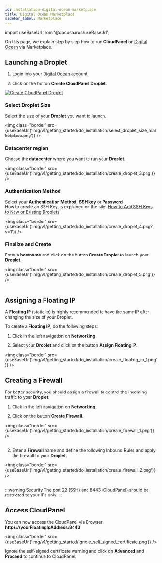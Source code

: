 ```yaml
---
id: installation-digital-ocean-marketplace
title: Digital Ocean Marketplace
sidebar_label: Marketplace
---
```


import useBaseUrl from '@docusaurus/useBaseUrl';

On this page, we explain step by step how to run **CloudPanel** on [Digital Ocean](https://www.digitalocean.com/) via Marketplace.

## Launching a Droplet

1) Login into your [Digital Ocean](https://cloud.digitalocean.com/login) account. <br />

2) Click on the button **Create CloudPanel Droplet**.

[![Create CloudPanel Droplet](/img/v1/getting_started/do_installation/create_cloudpanel_droplet_one_click.png)](https://cloud.digitalocean.com/droplets/new?onboarding_origin=marketplace&image=mgtcommercegmbh-cloudpanel1-10-4)

### Select Droplet Size

Select the size of your **Droplet** you want to launch.

<img class="border" src={useBaseUrl('img/v1/getting_started/do_installation/select_droplet_size_marketplace.png')} />

### Datacenter region

Choose the **datacenter** where you want to run your **Droplet**.

<img class="border" src={useBaseUrl('img/v1/getting_started/do_installation/create_droplet_3.png')} /> 

### Authentication Method

Select your **Authentication Method**, **SSH key** or **Password** <br />
How to create an SSH Key, is explained on the site: [How-to Add SSH Keys to New or Existing Droplets](https://www.digitalocean.com/docs/droplets/how-to/add-ssh-keys/)

<img class="border" src={useBaseUrl('img/v1/getting_started/do_installation/create_droplet_4.png?v=1')} />

### Finalize and Create

Enter a **hostname** and click on the button **Create Droplet** to launch your **Droplet**.

<img class="border" src={useBaseUrl('img/v1/getting_started/do_installation/create_droplet_5.png')} /> <br /><br />

## Assigning a Floating IP

A **Floating IP** (static ip) is highly recommended to have the same IP after changing the size of your Droplet.

To create a **Floating IP**, do the following steps:

1) Click in the left navigation on **Networking**.

2) Select your **Droplet** and click on the button **Assign Floating IP**.

<img class="border" src={useBaseUrl('img/v1/getting_started/do_installation/create_floating_ip_1.png')} />

## Creating a Firewall

For better security, you should assign a firewall to control the incoming traffic to your **Droplet**.

1) Click in the left navigation on **Networking**.

2) Click on the button **Create Firewall**.

<img class="border" src={useBaseUrl('img/v1/getting_started/do_installation/create_firewall_1.png')} /> <br /><br />

2) Enter a **Firewall** name and define the following Inbound Rules and apply the firewall to your **Droplet**.

<img class="border" src={useBaseUrl('img/v1/getting_started/do_installation/create_firewall_2.png')} /> <br /><br />

:::warning Security
The port 22 (SSH) and 8443 (CloudPanel) should be restricted to your IPs only.
:::

## Access CloudPanel

You can now access the CloudPanel via Browser: **https://yourFloatingIpAddress:8443**

<img class="border" src={useBaseUrl('img/v1/getting_started/ignore_self_signed_certificate.png')} />

Ignore the self-signed certificate warning and click on **Advanced** and **Proceed** to continue to CloudPanel.